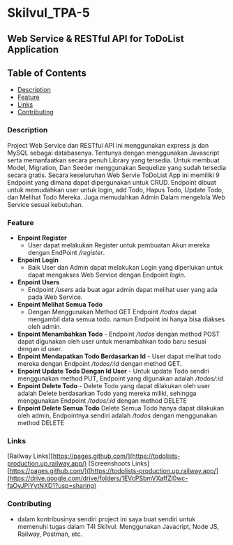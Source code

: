 ﻿# Skilvul_TPA-5
## Web Service & RESTful API for ToDoList Application

## Table of Contents

- [Description](#Description)
- [Feature](#Feature)
- [Links](#Links)
- [Contributing](#contributing)

### Description
Project Web Service dan RESTful API ini menggunakan express js dan MySQL sebagai databasenya. Tentunya dengan menggunakan Javascript serta memanfaatkan secara penuh Library yang tersedia. Untuk membuat Model, Migration, Dan Seeder menggunakan Sequelize yang sudah tersedia secara gratis. Secara keseluruhan Web Servie ToDoList App ini memiliki 9 Endpoint yang dimana dapat dipergunakan untuk CRUD. Endpoint dibuat untuk memudahkan user untuk login, add Todo, Hapus Todo, Update Todo, dan Melihat Todo Mereka. Juga memudahkan Admin Dalam mengelola Web Service sesuai kebutuhan.

### Feature
 - **Enpoint Register**
      - User dapat melakukan Register untuk pembuatan Akun mereka dengan EndPoint _/register_.
 - **Enpoint Login**
      - Baik User dan Admin dapat melakukan Login yang diperlukan untuk dapat mengakses Web Service dengan Endpoint _login_.
 - **Enpoint Users**
      - Endpoint _/users_ ada buat agar admin dapat melihat user yang ada pada Web Service.
 - **Enpoint Melihat Semua Todo**
      - Dengan Menggunakan Method GET Endpoint _/todos_ dapat mengambil data semua todo. namun Endpoint ini hanya bisa diakses oleh admin.
- **Enpoint Menambahkan Todo**
      - Endpoint _/todos_ dengan method POST dapat digunakan oleh user untuk menambahkan todo baru sesuai dengan id user.
- **Enpoint Mendapatkan Todo Berdasarkan Id**
      - User dapat melihat todo mereka dengan Endpoint _/todos/:id_ dengan method GET.
- **Enpoint Update Todo Dengan Id User**
      - Untuk update Todo sendiri menggunakan method PUT, Endpoint yang digunakan adalah _/todos/:id_
- **Enpoint Delete Todo**
      - Delete Todo yang dapat dilakukan oleh user adalah Delete berdasarkan Todo yang mereka miliki, sehingga menggunakan Endpoint _/todos/:id_ dengan method DELETE
- **Enpoint Delete Semua Todo**
      Delete Semua Todo hanya dapat dilakukan oleh admin, Endpointnya sendiri adalah _/todos_ dengan menggunakan method DELETE
      
### Links
 [Railway Links][https://pages.github.com/](https://todolists-production.up.railway.app/)
 [Screenshoots Links][https://pages.github.com/]([https://todolists-production.up.railway.app/](https://drive.google.com/drive/folders/1EVcPSbmVXaffZl0wc-faOyJPIYytNXD1?usp=sharing)

### Contributing
 - dalam kontribusinya sendiri project ini saya buat sendiri untuk memenuhi tugas dalam T4I Skilvul. Menggunakan Javacript, Node JS, Railway, Postman, etc.

